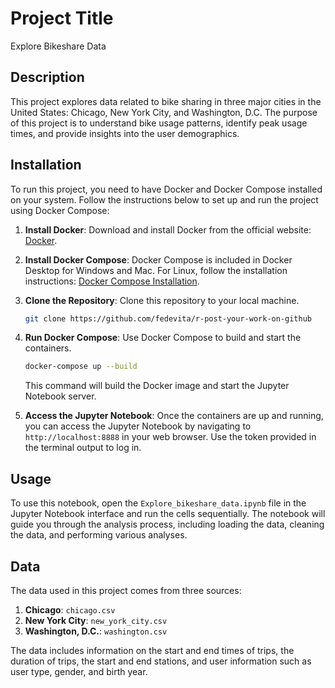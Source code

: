 # Project Title

Explore Bikeshare Data

## Description

This project explores data related to bike sharing in three major cities in the United States: Chicago, New York City, and Washington, D.C. The purpose of this project is to understand bike usage patterns, identify peak usage times, and provide insights into the user demographics.

## Installation

To run this project, you need to have Docker and Docker Compose installed on your system. Follow the instructions below to set up and run the project using Docker Compose:

1. **Install Docker**: Download and install Docker from the official website: [Docker](https://www.docker.com/get-started).

2. **Install Docker Compose**: Docker Compose is included in Docker Desktop for Windows and Mac. For Linux, follow the installation instructions: [Docker Compose Installation](https://docs.docker.com/compose/install/).

3. **Clone the Repository**: Clone this repository to your local machine.

    ```sh
    git clone https://github.com/fedevita/r-post-your-work-on-github
    ```

4. **Run Docker Compose**: Use Docker Compose to build and start the containers.

    ```sh
    docker-compose up --build
    ```

   This command will build the Docker image and start the Jupyter Notebook server.

5. **Access the Jupyter Notebook**: Once the containers are up and running, you can access the Jupyter Notebook by navigating to `http://localhost:8888` in your web browser. Use the token provided in the terminal output to log in.

## Usage

To use this notebook, open the `Explore_bikeshare_data.ipynb` file in the Jupyter Notebook interface and run the cells sequentially. The notebook will guide you through the analysis process, including loading the data, cleaning the data, and performing various analyses.

## Data

The data used in this project comes from three sources:
1. **Chicago**: `chicago.csv`
2. **New York City**: `new_york_city.csv`
3. **Washington, D.C.**: `washington.csv`

The data includes information on the start and end times of trips, the duration of trips, the start and end stations, and user information such as user type, gender, and birth year.

